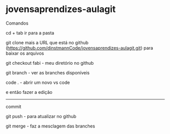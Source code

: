 # jovensaprendizes-aulagit

Comandos

cd + tab ir para a pasta 

git clone mais a URL que está no github (https://github.com/dinstmannCode/jovensaprendizes-aulagit.git) para baixar os arquivos

git checkout fabi - meu diretório no github

git branch - ver as branches disponíveis

code . - abrir um novo vs code

e então fazer a edição

------------

commit

git push - para atualizar no github

git merge - faz a mesclagem das branches 
